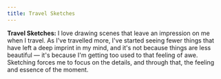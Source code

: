 ```yaml
---
title: Travel Sketches
---
```


**Travel Sketches:** I love drawing scenes that leave an impression on me when I travel. As I've travelled more, I've started seeing fewer things that have left a deep imprint in my mind, and it's not because things are less beautiful — it's because I'm getting too used to that feeling of awe. Sketching forces me to focus on the details, and through that, the feeling and essence of the moment.
